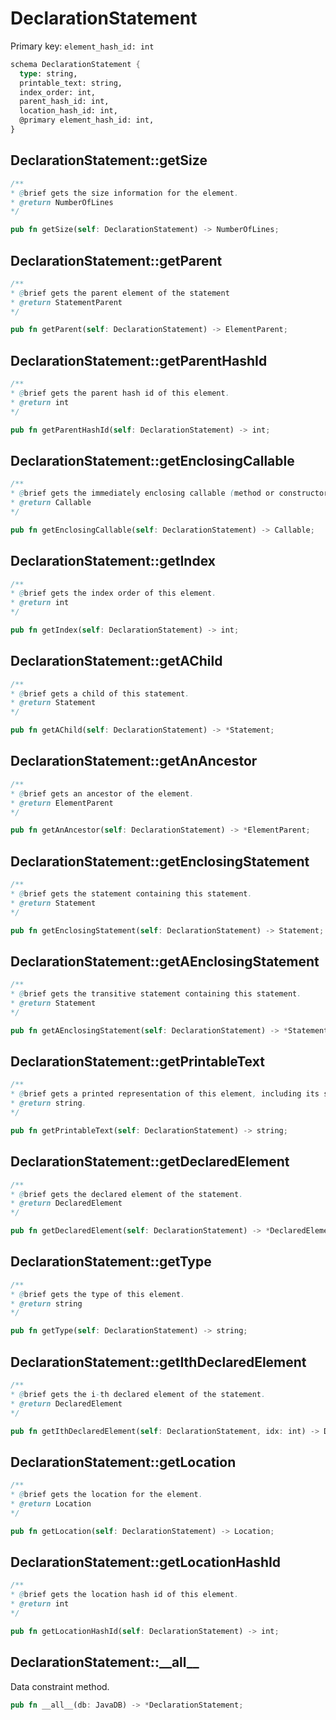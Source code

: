 # DeclarationStatement

Primary key: `element_hash_id: int`

```rust
schema DeclarationStatement {
  type: string,
  printable_text: string,
  index_order: int,
  parent_hash_id: int,
  location_hash_id: int,
  @primary element_hash_id: int,
}
```
## DeclarationStatement::getSize

```java
/**
* @brief gets the size information for the element.
* @return NumberOfLines
*/
```
```rust
pub fn getSize(self: DeclarationStatement) -> NumberOfLines;
```
## DeclarationStatement::getParent

```java
/**
* @brief gets the parent element of the statement
* @return StatementParent 
*/
```
```rust
pub fn getParent(self: DeclarationStatement) -> ElementParent;
```
## DeclarationStatement::getParentHashId

```java
/**
* @brief gets the parent hash id of this element.
* @return int
*/
```
```rust
pub fn getParentHashId(self: DeclarationStatement) -> int;
```
## DeclarationStatement::getEnclosingCallable

```java
/**
* @brief gets the immediately enclosing callable (method or constructor) whose body contains this statement.
* @return Callable 
*/
```
```rust
pub fn getEnclosingCallable(self: DeclarationStatement) -> Callable;
```
## DeclarationStatement::getIndex

```java
/**
* @brief gets the index order of this element.
* @return int
*/
```
```rust
pub fn getIndex(self: DeclarationStatement) -> int;
```
## DeclarationStatement::getAChild

```java
/**
* @brief gets a child of this statement.
* @return Statement 
*/
```
```rust
pub fn getAChild(self: DeclarationStatement) -> *Statement;
```
## DeclarationStatement::getAnAncestor

```java
/**
* @brief gets an ancestor of the element.
* @return ElementParent 
*/
```
```rust
pub fn getAnAncestor(self: DeclarationStatement) -> *ElementParent;
```
## DeclarationStatement::getEnclosingStatement

```java
/**
* @brief gets the statement containing this statement.
* @return Statement 
*/
```
```rust
pub fn getEnclosingStatement(self: DeclarationStatement) -> Statement;
```
## DeclarationStatement::getAEnclosingStatement

```java
/**
* @brief gets the transitive statement containing this statement.
* @return Statement 
*/
```
```rust
pub fn getAEnclosingStatement(self: DeclarationStatement) -> *Statement;
```
## DeclarationStatement::getPrintableText

```java
/**
* @brief gets a printed representation of this element, including its structure where applicable.
* @return string.
*/
```
```rust
pub fn getPrintableText(self: DeclarationStatement) -> string;
```
## DeclarationStatement::getDeclaredElement

```java
/**
* @brief gets the declared element of the statement.
* @return DeclaredElement 
*/
```
```rust
pub fn getDeclaredElement(self: DeclarationStatement) -> *DeclaredElement;
```
## DeclarationStatement::getType

```java
/**
* @brief gets the type of this element.
* @return string
*/
```
```rust
pub fn getType(self: DeclarationStatement) -> string;
```
## DeclarationStatement::getIthDeclaredElement

```java
/**
* @brief gets the i-th declared element of the statement.
* @return DeclaredElement 
*/
```
```rust
pub fn getIthDeclaredElement(self: DeclarationStatement, idx: int) -> DeclaredElement;
```
## DeclarationStatement::getLocation

```java
/**
* @brief gets the location for the element.
* @return Location
*/
```
```rust
pub fn getLocation(self: DeclarationStatement) -> Location;
```
## DeclarationStatement::getLocationHashId

```java
/**
* @brief gets the location hash id of this element.
* @return int
*/
```
```rust
pub fn getLocationHashId(self: DeclarationStatement) -> int;
```
## DeclarationStatement::\_\_all\_\_

Data constraint method.

```rust
pub fn __all__(db: JavaDB) -> *DeclarationStatement;
```
